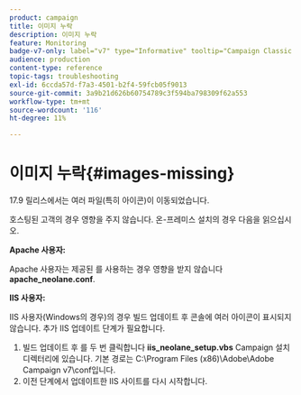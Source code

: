 ```yaml
---
product: campaign
title: 이미지 누락
description: 이미지 누락
feature: Monitoring
badge-v7-only: label="v7" type="Informative" tooltip="Campaign Classic v7에만 적용"
audience: production
content-type: reference
topic-tags: troubleshooting
exl-id: 6ccda57d-f7a3-4501-b2f4-59fcb05f9013
source-git-commit: 3a9b21d626b60754789c3f594ba798309f62a553
workflow-type: tm+mt
source-wordcount: '116'
ht-degree: 11%

---
```


# 이미지 누락{#images-missing}



17.9 릴리스에서는 여러 파일(특히 아이콘)이 이동되었습니다.

호스팅된 고객의 경우 영향을 주지 않습니다. 온-프레미스 설치의 경우 다음을 읽으십시오.

**Apache 사용자:**

Apache 사용자는 제공된 를 사용하는 경우 영향을 받지 않습니다 **apache_neolane.conf**.

**IIS 사용자:**

IIS 사용자(Windows의 경우)의 경우 빌드 업데이트 후 콘솔에 여러 아이콘이 표시되지 않습니다. 추가 IIS 업데이트 단계가 필요합니다.

1. 빌드 업데이트 후 를 두 번 클릭합니다 **iis_neolane_setup.vbs** Campaign 설치 디렉터리에 있습니다. 기본 경로는 C:\Program Files (x86)\Adobe\Adobe Campaign v7\conf입니다.
1. 이전 단계에서 업데이트한 IIS 사이트를 다시 시작합니다.
